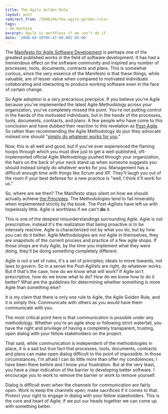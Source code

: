 ```yaml
---
title: The Agile Golden Rule
layout: post
redirect_from: /2008/04/the-agile-golden-rule/
tags:
- de-machina
excerpt: Agile is worthless if we can't do it.
date: '2008-04-10T05:47:00.002-05:00'
---
```

The [Manifesto for Agile Software Development][1] is perhaps one of the greatest published works in the field of software development. It has had a tremendous effect on the software community and inspired any number of processes, tools, documents, contracts and plans. This is somewhat curious, since the very essence of the Manifesto is that these things, while valuable, are of lesser value when compared to motivated individuals collaborating and interacting to produce working software even in the face of certain change.

So Agile adoption is a very precarious precipice. If you believe you're Agile because you've implemented the latest Agile Methodology across your organization, you've completely missed the point. You're not putting control in the hands of the motivated individuals, but in the hands of the processes, tools, documents, contracts, and plans. A few people who have come to this conclusion and have dubbed their reaction to this revelation as [Post-Agile][2]. So rather than recommending the Agile Methodology du jour they advocate instead one should "[simply do whatever works for you][3]."

Now, this is all well and good, but if you've ever experienced the flaming hoops through which you must dive just to get a well-published, oft-implemented official Agile Methodology pushed through your organization, the hairs on the back of your neck stand up when someone suggests you should instead simply do whatever works for you. Management has a difficult enough time with things like Scrum and XP. They'll laugh you out of the room if your best defense for a new practice is "well, I think it'll work for us."

So, where are we then? The Manifesto stays silent on how we should actually achieve [the Principles][4]. The Methodologies tend to fail miserably when implemented strictly by the book. The Post-Agilists have left us with hopelessly little. Agile is worthless if we can't **do** it.

This is one of the deepest misunderstandings surrounding Agile. Agile is not prescriptive, instead it's the realization that being proactive is to be intensely reactive. Agile is characterized not by what you do, but by how you can do it better. Agile Methodologies are not Agile in themselves, they are snapshots of the current process and practice of a few agile shops. If those shops are truly Agile, by the time you implement what they were doing, they'll be doing something completely different.

Agile is not a set of rules, it's a set of principles; ideals to move towards, not laws to govern. So in a sense the Post-Agilists are right, do whatever works. But if that's the case, how do we know what will work? If Agile isn't prescriptive, how do we know what to do? How do we know how to do it better? What are the guidelines for determining whether something is more Agile than something else?

It is my claim that there is only one rule to Agile, the Agile Golden Rule, and it is simply this: Communicate with others as you would have them communicate with you.

The most critical point here is that communication is possible under any methodology. Whether you're an agile shop or following strict waterfall, you have the right and privilege of having a completely transparent, trusting, open dialog with your fellow stakeholders on the project.

That said, while communication is independent of the methodologies in place, it is a sad but true fact that processes, tools, documents, contracts and plans can make open dialog difficult to the point of impossible. In those circumstances, I'm afraid I can do little more than offer my condolences; I have been there before and I know your frustration. But at the very least, you have a clear indication of the barrier to developing better software. I encourage you to work to remove the barrier or work to remove yourself.

Dialog is difficult even when the channels for communication are fairly open. Work to keep the channels open; make sacrifices if it comes to that. Protect your right to engage in dialog with your fellow stakeholders. This is the core and heart of Agile; if we put our heads together we can come up with something better.

[1]: http://agilemanifesto.org "Agile Manifesto"
[2]: http://www.kohl.ca/blog/archives/000184.html "Post-Agile FAQ"
[3]: http://parlezuml.com/blog/?postid=407 "Post-Agilism Explained"
[4]: http://agilemanifesto.org/principles.html "The Agile Principles"